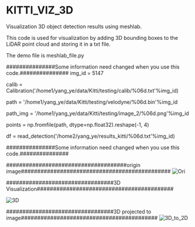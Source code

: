 # KITTI_VIZ_3D
Visualization 3D object detection results using meshlab.

This code is used for visualization by adding 3D bounding boxes to the LiDAR point cloud and storing it in a txt file.

The demo file is meshlab_file.py

###############Some information need changed when you use this code.###############
img_id = 5147

calib = Calibration('/home1/yang_ye/data/Kitti/testing/calib/%06d.txt'%img_id)

path = '/home1/yang_ye/data/Kitti/testing/velodyne/%06d.bin'%img_id

path_img = '/home1/yang_ye/data/Kitti/testing/image_2/%06d.png'%img_id

points = np.fromfile(path, dtype=np.float32).reshape(-1, 4)

df = read_detection('/home2/yang_ye/results_kitti/%06d.txt'%img_id)

###############Some information need changed when you use this code.###############

#####################################origin image##############################################
![Ori](https://github.com/yeyang1021/KITTI_VIZ_3D/blob/master/005147.png)

#################################3D Visualization##########################################

![3D](https://github.com/yeyang1021/KITTI_VIZ_3D/blob/master/snapshot_514700.png)


#################################3D projected to image##########################################
![3D_to_2D](https://github.com/yeyang1021/KITTI_VIZ_3D/blob/master/5147_img.png)


